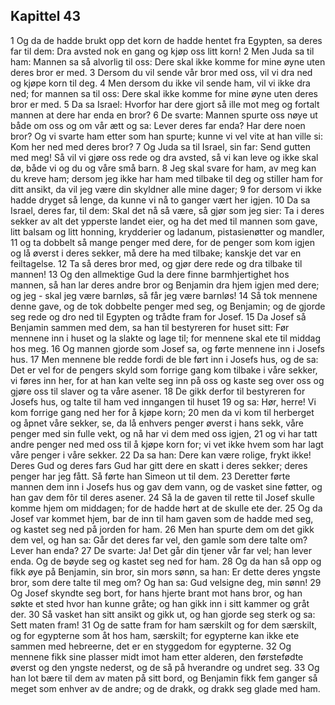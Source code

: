 ## Kapittel 43

1 Og da de hadde brukt opp det korn de hadde hentet fra Egypten, sa deres far til dem: Dra avsted nok en gang og kjøp oss litt korn!
2 Men Juda sa til ham: Mannen sa så alvorlig til oss: Dere skal ikke komme for mine øyne uten deres bror er med.
3 Dersom du vil sende vår bror med oss, vil vi dra ned og kjøpe korn til deg.
4 Men dersom du ikke vil sende ham, vil vi ikke dra ned; for mannen sa til oss: Dere skal ikke komme for mine øyne uten deres bror er med.
5 Da sa Israel: Hvorfor har dere gjort så ille mot meg og fortalt mannen at dere har enda en bror?
6 De svarte: Mannen spurte oss nøye ut både om oss og om vår ætt og sa: Lever deres far enda? Har dere noen bror? Og vi svarte ham etter som han spurte; kunne vi vel vite at han ville si: Kom her ned med deres bror?
7 Og Juda sa til Israel, sin far: Send gutten med meg! Så vil vi gjøre oss rede og dra avsted, så vi kan leve og ikke skal dø, både vi og du og våre små barn.
8 Jeg skal svare for ham, av meg kan du kreve ham; dersom jeg ikke har ham med tilbake til deg og stiller ham for ditt ansikt, da vil jeg være din skyldner alle mine dager;
9 for dersom vi ikke hadde dryget så lenge, da kunne vi nå to ganger vært her igjen.
10 Da sa Israel, deres far, til dem: Skal det nå så være, så gjør som jeg sier: Ta i deres sekker av alt det ypperste landet eier, og ha det med til mannen som gave, litt balsam og litt honning, krydderier og ladanum, pistasienøtter og mandler,
11 og ta dobbelt så mange penger med dere, for de penger som kom igjen og lå øverst i deres sekker, må dere ha med tilbake; kanskje det var en feiltagelse.
12 Ta så deres bror med, og gjør dere rede og dra tilbake til mannen!
13 Og den allmektige Gud la dere finne barmhjertighet hos mannen, så han lar deres andre bror og Benjamin dra hjem igjen med dere; og jeg - skal jeg være barnløs, så får jeg være barnløs!
14 Så tok mennene denne gave, og de tok dobbelte penger med seg, og Benjamin; og de gjorde seg rede og dro ned til Egypten og trådte fram for Josef.
15 Da Josef så Benjamin sammen med dem, sa han til bestyreren for huset sitt: Før mennene inn i huset og la slakte og lage til; for mennene skal ete til middag hos meg.
16 Og mannen gjorde som Josef sa, og førte mennene inn i Josefs hus.
17 Men mennene ble redde fordi de ble ført inn i Josefs hus, og de sa: Det er vel for de pengers skyld som forrige gang kom tilbake i våre sekker, vi føres inn her, for at han kan velte seg inn på oss og kaste seg over oss og gjøre oss til slaver og ta våre asener.
18 De gikk derfor til bestyreren for Josefs hus, og talte til ham ved inngangen til huset
19 og sa: Hør, herre! Vi kom forrige gang ned her for å kjøpe korn;
20 men da vi kom til herberget og åpnet våre sekker, se, da lå enhvers penger øverst i hans sekk, våre penger med sin fulle vekt, og nå har vi dem med oss igjen,
21 og vi har tatt andre penger ned med oss til å kjøpe korn for; vi vet ikke hvem som har lagt våre penger i våre sekker.
22 Da sa han: Dere kan være rolige, frykt ikke! Deres Gud og deres fars Gud har gitt dere en skatt i deres sekker; deres penger har jeg fått. Så førte han Simeon ut til dem.
23 Deretter førte mannen dem inn i Josefs hus og gav dem vann, og de vasket sine føtter, og han gav dem fôr til deres asener.
24 Så la de gaven til rette til Josef skulle komme hjem om middagen; for de hadde hørt at de skulle ete der.
25 Og da Josef var kommet hjem, bar de inn til ham gaven som de hadde med seg, og kastet seg ned på jorden for ham.
26 Men han spurte dem om det gikk dem vel, og han sa: Går det deres far vel, den gamle som dere talte om? Lever han enda?
27 De svarte: Ja! Det går din tjener vår far vel; han lever enda. Og de bøyde seg og kastet seg ned for ham.
28 Og da han så opp og fikk øye på Benjamin, sin bror, sin mors sønn, sa han: Er dette deres yngste bror, som dere talte til meg om? Og han sa: Gud velsigne deg, min sønn!
29 Og Josef skyndte seg bort, for hans hjerte brant mot hans bror, og han søkte et sted hvor han kunne gråte; og han gikk inn i sitt kammer og gråt der.
30 Så vasket han sitt ansikt og gikk ut, og han gjorde seg sterk og sa: Sett maten fram!
31 Og de satte fram for ham særskilt og for dem særskilt, og for egypterne som åt hos ham, særskilt; for egypterne kan ikke ete sammen med hebreerne, det er en styggedom for egypterne.
32 Og mennene fikk sine plasser midt imot ham etter alderen, den førstefødte øverst og den yngste nederst, og de så på hverandre og undret seg.
33 Og han lot bære til dem av maten på sitt bord, og Benjamin fikk fem ganger så meget som enhver av de andre; og de drakk, og drakk seg glade med ham.

